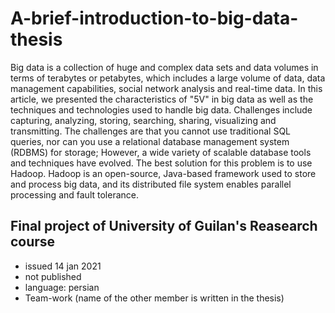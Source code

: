 # A-brief-introduction-to-big-data-thesis
Big data is a collection of huge and complex data sets and data volumes in terms of terabytes or petabytes, which includes a large volume of data, data management capabilities, social network analysis and real-time data. In this article, we presented the characteristics of "5V" in big data as well as the techniques and technologies used to handle big data.
Challenges include capturing, analyzing, storing, searching, sharing, visualizing and transmitting. The challenges are that you cannot use traditional SQL queries, nor can you use a relational database management system (RDBMS) for storage; However, a wide variety of scalable database tools and techniques have evolved. The best solution for this problem is to use Hadoop. Hadoop is an open-source, Java-based framework used to store and process big data, and its distributed file system enables parallel processing and fault tolerance.

## Final project of University of Guilan's Reasearch course
* issued 14 jan 2021
* not published
* language: persian
* Team-work (name of the other member is written in the thesis)
